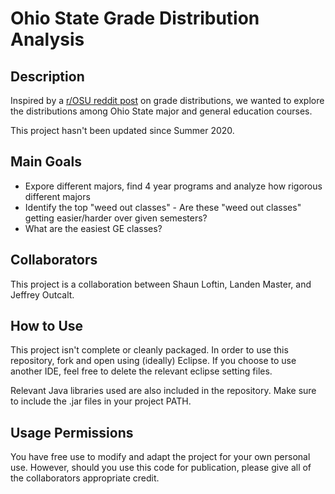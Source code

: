 # Ohio State Grade Distribution Analysis

## Description
Inspired by a [r/OSU reddit post](https://reddit.com/r/OSU/comments/gljeqv/see_past_grade_distributions_for_the_ohio_state/) on grade distributions, we wanted to explore the distributions among Ohio State major and general education courses.

This project hasn't been updated since Summer 2020.

## Main Goals
* Expore different majors, find 4 year programs and analyze how rigorous different majors
* Identify the top "weed out classes"
      - Are these "weed out classes" getting easier/harder over given semesters?
* What are the easiest GE classes?

## Collaborators
This project is a collaboration between Shaun Loftin, Landen Master, and Jeffrey Outcalt.

## How to Use
This project isn't complete or cleanly packaged. In order to use this repository, fork and open using (ideally) Eclipse. If you choose to use another IDE, feel free to delete the relevant eclipse setting files.

Relevant Java libraries used are also included in the repository. Make sure to include the .jar files in your project PATH.

## Usage Permissions
You have free use to modify and adapt the project for your own personal use. However, should you use this code for publication, please give all of the collaborators appropriate credit.
